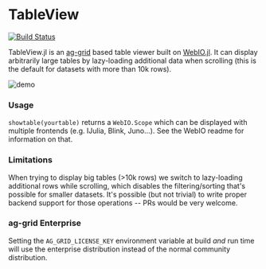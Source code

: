 # TableView

[![Build Status](https://travis-ci.org/JuliaComputing/TableView.jl.svg?branch=master)](https://travis-ci.org/JuliaComputing/TableView.jl)

TableView.jl is an [ag-grid](https://www.ag-grid.com/) based table viewer built on [WebIO.jl](https://github.com/JuliaGizmos/WebIO.jl). It can display arbitrarily large tables by lazy-loading additional data when scrolling (this is the default for datasets with more than 10k rows).

![demo](https://user-images.githubusercontent.com/6735977/53032222-b9d06500-346e-11e9-8b7e-c18cbeb563f6.png)

### Usage
`showtable(yourtable)` returns a `WebIO.Scope` which can be displayed with multiple frontends (e.g. IJulia, Blink, Juno...). See the WebIO readme for information on that.

### Limitations
When trying to display big tables (>10k rows) we switch to lazy-loading additional rows while scrolling, which disables the filtering/sorting that's possible for smaller datasets. It's possible (but not trivial) to write proper backend support for those operations -- PRs would be very welcome.

### ag-grid Enterprise
Setting the `AG_GRID_LICENSE_KEY` environment variable at build *and* run time will use the enterprise distribution instead of the normal community distribution.
